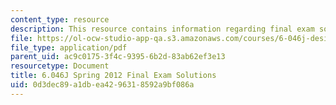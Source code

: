 ```yaml
---
content_type: resource
description: This resource contains information regarding final exam solutions.
file: https://ol-ocw-studio-app-qa.s3.amazonaws.com/courses/6-046j-design-and-analysis-of-algorithms-spring-2012/0d3dec89a1dbea4296318592a9bf086a_MIT6_046JS12_final_sol.pdf
file_type: application/pdf
parent_uid: ac9c0175-3f4c-9395-6b2d-83ab62ef3e13
resourcetype: Document
title: 6.046J Spring 2012 Final Exam Solutions
uid: 0d3dec89-a1db-ea42-9631-8592a9bf086a
---
```


